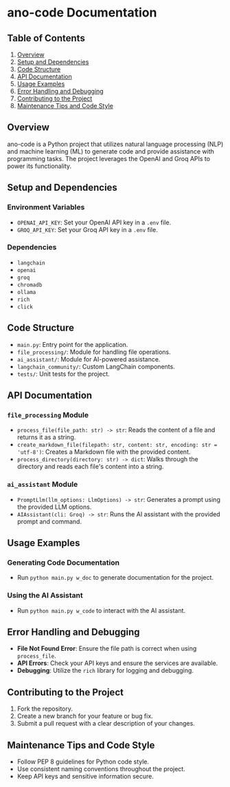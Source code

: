 **ano-code Documentation**
==========================

**Table of Contents**
-----------------

1. [Overview](#overview)
2. [Setup and Dependencies](#setup-and-dependencies)
3. [Code Structure](#code-structure)
4. [API Documentation](#api-documentation)
5. [Usage Examples](#usage-examples)
6. [Error Handling and Debugging](#error-handling-and-debugging)
7. [Contributing to the Project](#contributing-to-the-project)
8. [Maintenance Tips and Code Style](#maintenance-tips-and-code-style)

**Overview**
------------

ano-code is a Python project that utilizes natural language processing (NLP) and machine learning (ML) to generate code and provide assistance with programming tasks. The project leverages the OpenAI and Groq APIs to power its functionality.

**Setup and Dependencies**
-------------------------

### Environment Variables

* `OPENAI_API_KEY`: Set your OpenAI API key in a `.env` file.
* `GROQ_API_KEY`: Set your Groq API key in a `.env` file.

### Dependencies

* `langchain`
* `openai`
* `groq`
* `chromadb`
* `ollama`
* `rich`
* `click`

**Code Structure**
------------------

* `main.py`: Entry point for the application.
* `file_processing/`: Module for handling file operations.
* `ai_assistant/`: Module for AI-powered assistance.
* `langchain_community/`: Custom LangChain components.
* `tests/`: Unit tests for the project.

**API Documentation**
---------------------

### `file_processing` Module

* `process_file(file_path: str) -> str`: Reads the content of a file and returns it as a string.
* `create_markdown_file(filepath: str, content: str, encoding: str = 'utf-8')`: Creates a Markdown file with the provided content.
* `process_directory(directory: str) -> dict`: Walks through the directory and reads each file's content into a string.

### `ai_assistant` Module

* `PromptLlm(llm_options: LlmOptions) -> str`: Generates a prompt using the provided LLM options.
* `AIAssistant(cli: Groq) -> str`: Runs the AI assistant with the provided prompt and command.

**Usage Examples**
------------------

### Generating Code Documentation

* Run `python main.py w_doc` to generate documentation for the project.

### Using the AI Assistant

* Run `python main.py w_code` to interact with the AI assistant.

**Error Handling and Debugging**
--------------------------------

* **File Not Found Error**: Ensure the file path is correct when using `process_file`.
* **API Errors**: Check your API keys and ensure the services are available.
* **Debugging**: Utilize the `rich` library for logging and debugging.

**Contributing to the Project**
-------------------------------

1. Fork the repository.
2. Create a new branch for your feature or bug fix.
3. Submit a pull request with a clear description of your changes.

**Maintenance Tips and Code Style**
------------------------------------

* Follow PEP 8 guidelines for Python code style.
* Use consistent naming conventions throughout the project.
* Keep API keys and sensitive information secure.